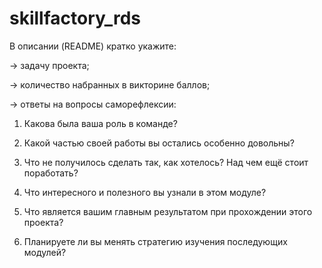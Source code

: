 # skillfactory_rds
В описании (README) кратко укажите:

→ задачу проекта;

→ количество набранных в викторине баллов;

→ ответы на вопросы саморефлексии:

1. Какова была ваша роль в команде?

2. Какой частью своей работы вы остались особенно довольны?

3. Что не получилось сделать так, как хотелось? Над чем ещё стоит поработать?

4. Что интересного и полезного вы узнали в этом модуле?

5. Что является вашим главным результатом при прохождении этого проекта?

6. Планируете ли вы менять стратегию изучения последующих модулей?
